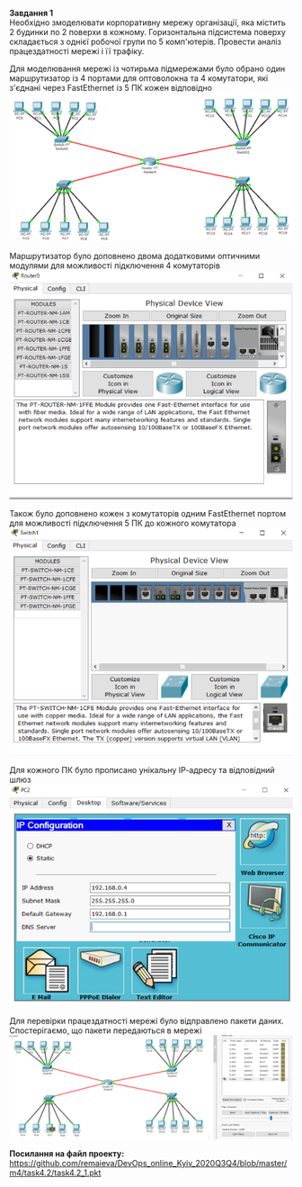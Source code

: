 <b>Завдання 1</b> <br/>
Необхідно змоделювати корпоративну мережу організації, яка містить 2 будинки по 2 поверхи в кожному. Горизонтальна підсистема поверху складається з однієї робочої групи по 5 комп'ютерів. Провести аналіз працездатності мережі і її трафіку.<br/>

Для моделювання мережі із чотирьма підмережами було обрано один маршрутизатор із 4 портами для оптоволокна та 4 комутатори, які з'єднані через FastEthernet  із 5 ПК кожен відповідно <br/>
![alt text](/m4/task4.2/Network.PNG) <br />

Маршрутизатор було доповнено двома додатковими оптичними модулями для можливості підключення 4 комутаторів <br />
![alt text](/m4/task4.2/OpticModule.PNG) <br />

Також було доповнено кожен з комутаторів одним FastEthernet портом для можливості підключення 5 ПК до кожного комутатора <br />
![alt text](/m4/task4.2/FaModule.PNG) <br />

Для кожного ПК було прописано унікальну ІР-адресу та відповідний шлюз <br />
![alt text](/m4/task4.2/Gateway.PNG) <br />

Для перевірки працездатності мережі було відправлено пакети даних. Спостерігаємо, що пакети передаються в мережі  <br />
![alt text](/m4/task4.2/Run.PNG) <br />

<b>Посилання на файл проекту:</b> <br />
https://github.com/remaieva/DevOps_online_Kyiv_2020Q3Q4/blob/master/m4/task4.2/task4.2_1.pkt
